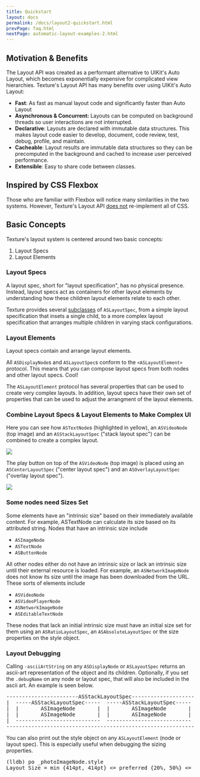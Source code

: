 ```yaml
---
title: Quickstart
layout: docs
permalink: /docs/layout2-quickstart.html
prevPage: faq.html
nextPage: automatic-layout-examples-2.html
---
```


## Motivation & Benefits

The Layout API was created as a performant alternative to UIKit's Auto Layout, which becomes exponentially expensive for complicated view hierarchies. Texture's Layout API has many benefits over using UIKit's Auto Layout:

- **Fast**: As fast as manual layout code and significantly faster than Auto Layout
- **Asynchronous & Concurrent:** Layouts can be computed on background threads so user interactions are not interrupted. 
- **Declarative**: Layouts are declared with immutable data structures. This makes layout code easier to develop, document, code review, test, debug, profile, and maintain. 
- **Cacheable**: Layout results are immutable data structures so they can be precomputed in the background and cached to increase user perceived performance.
- **Extensible**: Easy to share code between classes. 

## Inspired by CSS Flexbox 

Those who are familiar with Flexbox will notice many similarities in the two systems. However, Texture's Layout API <a href = "layout2-web-flexbox-differences.html">does not</a> re-implement all of CSS.

## Basic Concepts

Texture's layout system is centered around two basic concepts: 

1. Layout Specs
2. Layout Elements
<!-- 3. Relative Sizing -->

### Layout Specs 

A layout spec, short for "layout specification", has no physical presence. Instead, layout specs act as containers for other layout elements by understanding how these children layout elements relate to each other.

Texture provides several <a href = "layout2-layoutspec-types.html">subclasses</a> of `ASLayoutSpec`, from a simple layout specification that insets a single child, to a more complex layout specification that arranges multiple children in varying stack configurations.

### Layout Elements 

Layout specs contain and arrange layout elements. 

All `ASDisplayNode`s and `ASLayoutSpec`s conform to the `<ASLayoutElement>` protocol. This means that you can compose layout specs from both nodes and other layout specs. Cool!

The `ASLayoutElement` protocol has several properties that can be used to create very complex layouts. In addition, layout specs have their own set of properties that can be used to adjust the arrangment of the layout elements. 

### Combine Layout Specs & Layout Elements to Make Complex UI

Here you can see how `ASTextNode`s (highlighted in yellow), an `ASVideoNode` (top image) and an `ASStackLayoutSpec` ("stack layout spec") can be combined to create a complex layout. 

<img src="/static/images/layout-spec-relationship-1.png">

The play button on top of the `ASVideoNode` (top image) is placed using an `ASCenterLayoutSpec` ("center layout spec") and an `ASOverlayLayoutSpec` ("overlay layout spec").  

<img src="/static/images/layout-spec-relationship-2.png">

### Some nodes need Sizes Set

<!-- With manual layout, each element gets its position and size set individually. With Texture's Layout API, very -->

Some elements have an "intrinsic size" based on their immediately available content. For example, ASTextNode can calculate its size based on its attributed string. Nodes that have an intrinsic size include 

- `ASImageNode`
- `ASTextNode`
- `ASButtonNode`

All other nodes either do not have an intrinsic size or lack an intrinsic size until their external resource is loaded. For example, an `ASNetworkImageNode` does not know its size until the image has been downloaded from the URL. These sorts of elements include 

- `ASVideoNode`
- `ASVideoPlayerNode`
- `ASNetworkImageNode`
- `ASEditableTextNode`

These nodes that lack an initial intrinsic size must have an initial size set for them using an `ASRatioLayoutSpec`, an `ASAbsoluteLayoutSpec` or the size properties on the style object. 

### Layout Debugging

Calling `-asciiArtString` on any `ASDisplayNode` or `ASLayoutSpec` returns an ascii-art representation of the object and its children. Optionally, if you set the `.debugName` on any node or layout spec, that will also be included in the ascii art. An example is seen below.

<div class = "highlight-group">
<div class = "code">
<pre lang="objc" class="objcCode">
-----------------------ASStackLayoutSpec----------------------
|  -----ASStackLayoutSpec-----  -----ASStackLayoutSpec-----  |
|  |       ASImageNode       |  |       ASImageNode       |  |
|  |       ASImageNode       |  |       ASImageNode       |  |
|  ---------------------------  ---------------------------  |
--------------------------------------------------------------
</pre>
</div>
</div>

You can also print out the style object on any `ASLayoutElement` (node or layout spec). This is especially useful when debugging the sizing properties.

<div class = "highlight-group">
<div class = "code">
<pre lang="objc" class="objcCode">
(lldb) po _photoImageNode.style
Layout Size = min {414pt, 414pt} <= preferred {20%, 50%} <= max {414pt, 414pt}
</pre>
</div>
</div>
